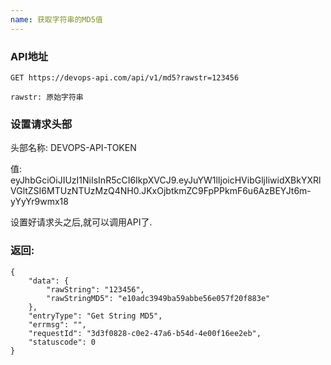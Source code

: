 ```yaml
---
name: 获取字符串的MD5值
---
```


### API地址

```
GET https://devops-api.com/api/v1/md5?rawstr=123456

rawstr: 原始字符串
```

### 设置请求头部

头部名称:   DEVOPS-API-TOKEN

值: eyJhbGciOiJIUzI1NiIsInR5cCI6IkpXVCJ9.eyJuYW1lIjoicHVibGljIiwidXBkYXRlVGltZSI6MTUzNTUzMzQ4NH0.JKxOjbtkmZC9FpPPkmF6u6AzBEYJt6m-yYyYr9wmx18

设置好请求头之后,就可以调用API了.

### 返回:

```
{
    "data": {
        "rawString": "123456",
        "rawStringMD5": "e10adc3949ba59abbe56e057f20f883e"
    },
    "entryType": "Get String MD5",
    "errmsg": "",
    "requestId": "3d3f0828-c0e2-47a6-b54d-4e00f16ee2eb",
    "statuscode": 0
}
```